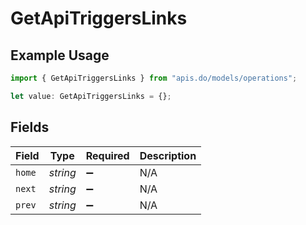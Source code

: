 # GetApiTriggersLinks

## Example Usage

```typescript
import { GetApiTriggersLinks } from "apis.do/models/operations";

let value: GetApiTriggersLinks = {};
```

## Fields

| Field              | Type               | Required           | Description        |
| ------------------ | ------------------ | ------------------ | ------------------ |
| `home`             | *string*           | :heavy_minus_sign: | N/A                |
| `next`             | *string*           | :heavy_minus_sign: | N/A                |
| `prev`             | *string*           | :heavy_minus_sign: | N/A                |